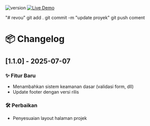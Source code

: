 ![version](https://img.shields.io/badge/version-1.1.0-blue?style=flat-square)
[![Live Demo](https://img.shields.io/badge/Live-Demo-blue?style=flat-square)](https://whtrianto.github.io/revou/)

"# revou"
git add .
git commit -m "update proyek"
git push
coment

# 📦 Changelog

## [1.1.0] - 2025-07-07

### ✨ Fitur Baru

- Menambahkan sistem keamanan dasar (validasi form, dll)
- Update footer dengan versi rilis

### 🛠 Perbaikan

- Penyesuaian layout halaman projek

